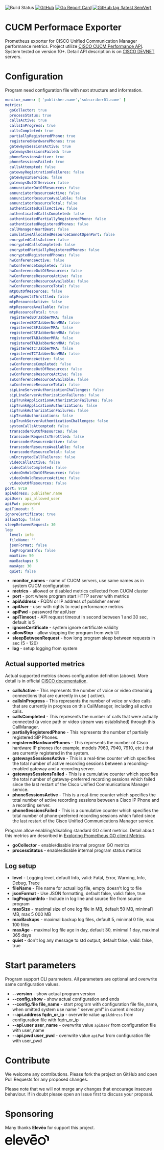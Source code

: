 ![Build Status](https://github.com/pokornyIt/cucm_performance_exporter/workflows/Full%20release%20workflow/badge.svg)
[![GitHub](https://img.shields.io/github/license/pokornyIt/cucm_performance_exporter)](/LICENSE)
[![Go Report Card](https://goreportcard.com/badge/github.com/pokornyIt/cucm_performance_exporter)](https://goreportcard.com/report/github.com/pokornyIt/cucm_performance_exporter)
[![GitHub tag (latest SemVer)](https://img.shields.io/github/v/tag/pokornyit/cucm_performance_exporter?label=latest)](https://github.com/pokornyIt/cucm_performance_exporter/releases/latest)

# CUCM Performace Exporter

Prometheus exporter for CISCO Unified Communication Manager performance metrics. Project
utilize [CISCO CUCM Performance API](https://developer.cisco.com/site/sxml/discover/overview/perfmon/). System tested on
version 10+. Detail API description is on [CISCO DEVNET](https://developer.cisco.com/docs/sxml/#!perfmon-api-reference)
servers.

# Configuration

Program need configuration file with next structure and information.

```yaml
monitor_names: [ 'publisher.name','subscriber01.name' ]
metrics:
  goCollector: true
  processStatus: true
  callsActive: true
  callsInProgress: true
  callsCompleted: true
  partiallyRegisteredPhone: true
  registeredHardwarePhones: true
  gatewaysSessionsActive: true
  gatewaysSessionsFailed: true
  phoneSessionsActive: true
  phoneSessionsFailed: true
  callsAttempted: false
  gatewayRegistrationFailures: false
  gatewaysInService: false
  gatewaysOutOfService: false
  annunciatorOutOfResources: false
  annunciatorResourceActive: false
  annunciatorResourceAvailable: false
  annunciatorResourceTotal: false
  authenticatedCallsActive: false
  authenticatedCallsCompleted: false
  authenticatedPartiallyRegisteredPhone: false
  authenticatedRegisteredPhones: false
  callManagerHeartBeat: false
  cumulativeAllocatedResourceCannotOpenPort: false
  encryptedCallsActive: false
  encryptedCallsCompleted: false
  encryptedPartiallyRegisteredPhones: false
  encryptedRegisteredPhones: false
  hwConferenceActive: false
  hwConferenceCompleted: false
  hwConferenceOutOfResources: false
  hwConferenceResourceActive: false
  hwConferenceResourceAvailable: false
  hwConferenceResourceTotal: false
  mtpOutOfResources: false
  mtpRequestsThrottled: false
  mtpResourceActive: false
  mtpResourceAvailable: false
  mtpResourceTotal: true
  registeredBOTJabberMRA: false
  registeredBOTJabberNonMRA: false
  registeredCSFJabberMRA: false
  registeredCSFJabberNonMRA: false
  registeredTABJabberMRA: false
  registeredTABJabberNonMRA: false
  registeredTCTJabberMRA: false
  registeredTCTJabberNonMRA: false
  swConferenceActive: false
  swConferenceCompleted: false
  swConferenceOutOfResources: false
  swConferenceResourceActive: false
  swConferenceResourceAvailable: false
  swConferenceResourceTotal: false
  sipLineServerAuthorizationChallenges: false
  sipLineServerAuthorizationFailures: false
  sipTrunkApplicationAuthorizationFailures: false
  sipTrunkApplicationAuthorizations: false
  sipTrunkAuthorizationFailures: false
  sipTrunkAuthorizations: false
  sipTrunkServerAuthenticationChallenges: false
  systemCallsAttempted: false
  transcoderOutOfResources: false
  transcoderRequestsThrottled: false
  transcoderResourceActive: false
  transcoderResourceAvailable: false
  transcoderResourceTotal: false
  unEncryptedCallFailures: false
  videoCallsActive: false
  videoCallsCompleted: false
  videoOnHoldOutOfResources: false
  videoOnHoldResourceActive: false
  videoOutOfResources: false
port: 9719
apiAddress: publisher.name
apiUser: api_allowed_user
apiPwd: password
apiTimeout: 5
ignoreCertificate: true
allowStop: false
sleepBetweenRequest: 30
log:
  level: info
  fileName: ''
  jsonFormat: false
  logProgramInfo: false
  maxSize: 50
  maxBackups: 5
  maxAge: 30
  quiet: false
```

- **monitor_names** - name of CUCM servers, use same names as in system CUCM configuration
- **metrics** - allowed or disabled metrics collected from CUCM cluster
- **port** - port where program start HTTP server with metrics
- **apiAddress** - FQDN or IP address of publisher server
- **apiUser** - user with rights to read performance metrics
- **apiPwd** - password for apiUser
- **apiTimeout** - API request timeout in second between 1 and 30 sec, default is 5
- **ignoreCertificate** - system ignore certificate validity
- **allowStop** - allow stopping the program from web UI
- **sleepBetweenRequest** - how long program sleep between requests in sec (5 - 120)
- **log** - setup logging from system

## Actual supported metrics

Actual supported metrics shows configuration definition (above).
More detail is in
official [CISCO documentation](https://www.cisco.com/c/en/us/td/docs/voice_ip_comm/cucm/service/14SU2/rtmt/cucm_b_cisco-unified-rtmt-administration-14Su2/cucm_b_cisco-unified-rtmt-administration-1251su2_appendix_01001.html).

- **callsActive** - This represents the number of voice or video streaming connections that are currently in use (
  active).
- **callsInProgress** - This represents the number of voice or video calls that are currently in progress on this
  CallManager, including all active calls.
- **callsCompleted** - This represents the number of calls that were actually connected (a voice path or video stream
  was established) through this CallManager.
- **partiallyRegisteredPhone** - This represents the number of partially registered SIP Phones.
- **registeredHardwarePhones** - This represents the number of Cisco hardware IP phones (for example, models 7960, 7940,
  7910, etc.) that are currently registered in the system.
- **gatewaysSessionsActive** - This is a real-time counter which specifies the total number of active recording sessions
  between a recording-enabled gateway and a recording server.
- **gatewaysSessionsFailed** - This is a cumulative counter which specifies the total number of gateway-preferred
  recording sessions which failed since the last restart of the Cisco Unified Communications Manager service.
- **phoneSessionsActive** - This is a real-time counter which specifies the total number of active recording sessions
  between a Cisco IP Phone and a recording server.
- **phoneSessionsFailed** - This is a cumulative counter which specifies the total number of phone-preferred recording
  sessions which failed since the last restart of the Cisco Unified Communications Manager service.

Program allow enabling/disabling standard GO client metrics. Detail about this metrics are described
in [Exploring Prometheus GO client Metrics](https://povilasv.me/prometheus-go-metrics/#).

- **goCollector** - enable/disable internal program GO metrics
- **processStatus** - enable/disable internal program status metrics

## Log setup

- **level** - Logging level, default Info, valid: Fatal, Error, Warning, Info, Debug, Trace
- **fileName** - File name for actual log file, empty doesn't log to file
- **jsonFormat** - Use JSON formatting, default false, valid: false, true
- **logProgramInfo** - Include in log line and source file from source program
- **maxSize** - maximal size of one log file in MB, default 50 MB, minimal1 MB, max 5 000 MB
- **maxBackups** - maximal backup log files, default 5, minimal 0 file, max 100 files
- **maxAge** - maximal log file age in day, default 30, minimal 1 day, maximal 365 days
- **quiet** - don't log any message to std output, default false, valid: false, true

# Start parameters

Program support CLI parameters. All parameters are optional and overwrite same configuration values.

- **--version** - show actual program version
- **--config.show** - show actual configuration and ends
- **--config.file file_name** - start program with configuration file file_name, when omitted system use name "
  server.yml" in current directory
- **--api.address fqdn_or_ip** - overwrite value `apiAddress` from configuration file with fqdn_or_ip
- **--api.user user_name** - overwrite value `apiUser` from configuration file with user_name
- **--api.pwd user_pwd** - overwrite value `apiPwd` from configuration file with user_pwd

# Contribute

We welcome any contributions. Please fork the project on GitHub and open Pull Requests for any proposed changes.

Please note that we will not merge any changes that encourage insecure behaviour. If in doubt please open an Issue first
to discuss your proposal.

# Sponsoring

Many thanks **Elevēo** for support this project.

[![Elevēo - powered by ZOOM International](.github/eleveo-logo.png)](https://eleveo.com)
